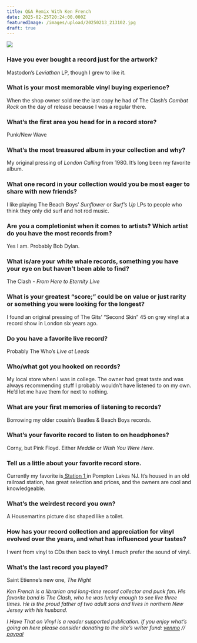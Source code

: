 ```yaml
---
title: Q&A Remix With Ken French
date: 2025-02-25T20:24:00.000Z
featuredImage: /images/upload/20250213_213102.jpg
draft: true
---
```

![](/images/upload/20250213_213102.jpg)

### Have you ever bought a record just for the artwork?

Mastodon’s *Leviathan* LP, though I grew to like it.

### What is your most memorable vinyl buying experience?

When the shop owner sold me the last copy he had of The Clash’s *Combat* *Rock* on the day of release because I was a regular there.

### What’s the first area you head for in a record store?

Punk/New Wave

### What’s the most treasured album in your collection and why?

My original pressing of *London Calling* from 1980. It’s long been my favorite album.

### What one record in your collection would you be most eager to share with new friends?

I like playing The Beach Boys’ *Sunflower* or *Surf’s Up* LPs to people who think they only did surf and hot rod music.

### Are you a completionist when it comes to artists? Which artist do you have the most records from?

Yes I am. Probably Bob Dylan.

### What is/are your white whale records, something you have your eye on but haven’t been able to find?

The Clash - *From Here to Eternity Live*

### What is your greatest “score;” could be on value or just rarity or something you were looking for the longest?

I found an original pressing of The Gits’ “Second Skin” 45 on grey vinyl at a record show in London six years ago.

### Do you have a favorite live record?

Probably The Who’s *Live at Leeds*

### Who/what got you hooked on records?

My local store when I was in college. The owner had great taste and was always recommending stuff I probably wouldn’t have listened to on my own. He’d let me have them for next to nothing.

### What are your first memories of listening to records?

Borrowing my older cousin’s Beatles & Beach Boys records.

### What’s your favorite record to listen to on headphones?

Corny, but Pink Floyd. Either *Meddle* or *Wish You Were Here*.

### Tell us a little about your favorite record store.

Currently my favorite is[ Station 1 ](https://www.stationonerecords.com/)in Pompton Lakes NJ. It’s housed in an old railroad station, has great selection and prices, and the owners are cool and knowledgeable.

### What’s the weirdest record you own?

A Housemartins picture disc shaped like a toilet.

### How has your record collection and appreciation for vinyl evolved over the years, and what has influenced your tastes?

I went from vinyl to CDs then back to vinyl. I much prefer the sound of vinyl.

### What’s the last record you played? 

Saint Etienne’s new one, *The Night*

*Ken French is a librarian and long-time record collector and punk fan. His favorite band is The Clash, who he was lucky enough to see live three times. He is the proud father of two adult sons and lives in northern New Jersey with his husband.*

*I Have That on Vinyl is a reader supported publication. If you enjoy what’s going on here please consider donating to the site’s writer fund: [venmo](https://account.venmo.com/u/Michele-Catalano2659) // [paypal](https://www.paypal.com/paypalme/goingitaloneny?country.x=US&locale.x=en_US)*
